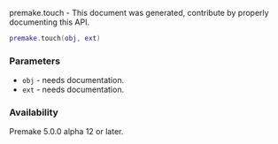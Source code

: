 premake.touch - This document was generated, contribute by properly documenting this API.

```lua
premake.touch(obj, ext)
```

### Parameters ###

* `obj` - needs documentation.
* `ext` - needs documentation.

### Availability ###

Premake 5.0.0 alpha 12 or later.

